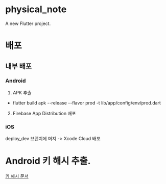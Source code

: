 # physical_note

A new Flutter project.

# 배포

## 내부 배포

### Android

1. APK 추출

- flutter build apk --release --flavor prod -t lib/app/config/env/prod.dart

2. Firebase App Distribution 배포

### iOS

deploy_dev 브랜치에 머지 -> Xcode Cloud 배포

# Android 키 해시 추출.
[키 해시 문서](android/app/keystore/keyhash.md)
